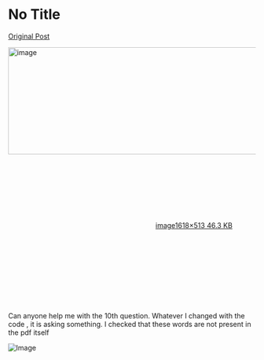 # No Title

[Original Post](https://discourse.onlinedegree.iitm.ac.in/t/165959/212)

<p><div class="lightbox-wrapper"><a class="lightbox" href="https://europe1.discourse-cdn.com/flex013/uploads/iitm/original/3X/5/8/585776edda81a8af482544acd571fbbdc3c42992.png" data-download-href="/uploads/short-url/cBvpnChcq5pQqCafwSGTHjBDNR0.png?dl=1" title="image" rel="noopener nofollow ugc"><img src="https://europe1.discourse-cdn.com/flex013/uploads/iitm/optimized/3X/5/8/585776edda81a8af482544acd571fbbdc3c42992_2_690x218.png" alt="image" data-base62-sha1="cBvpnChcq5pQqCafwSGTHjBDNR0" width="690" height="218" srcset="https://europe1.discourse-cdn.com/flex013/uploads/iitm/optimized/3X/5/8/585776edda81a8af482544acd571fbbdc3c42992_2_690x218.png, https://europe1.discourse-cdn.com/flex013/uploads/iitm/optimized/3X/5/8/585776edda81a8af482544acd571fbbdc3c42992_2_1035x327.png 1.5x, https://europe1.discourse-cdn.com/flex013/uploads/iitm/optimized/3X/5/8/585776edda81a8af482544acd571fbbdc3c42992_2_1380x436.png 2x" data-dominant-color="FBF9F9"><div class="meta"><svg class="fa d-icon d-icon-far-image svg-icon" aria-hidden="true"><use href="#far-image"></use></svg><span class="filename">image</span><span class="informations">1618×513 46.3 KB</span><svg class="fa d-icon d-icon-discourse-expand svg-icon" aria-hidden="true"><use href="#discourse-expand"></use></svg></div></a></div><br>
Can anyone help me with the 10th question. Whatever I changed with the code , it is asking something. I checked that these words are not present in the pdf itself</p>

![Image](https://europe1.discourse-cdn.com/flex013/uploads/iitm/optimized/3X/5/8/585776edda81a8af482544acd571fbbdc3c42992_2_690x218.png)